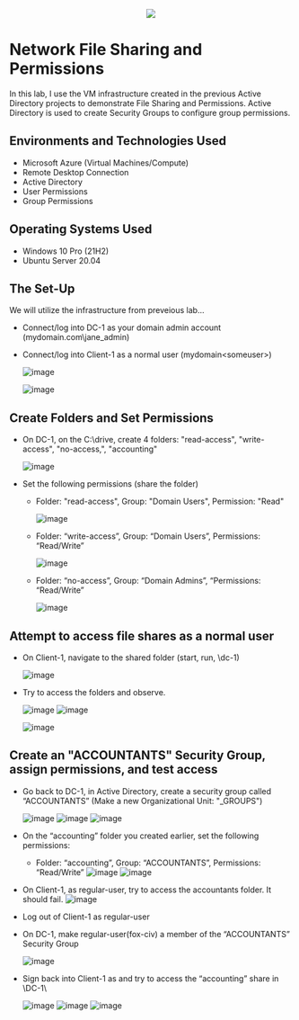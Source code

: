 <p align="center">
<img src="https://github.com/user-attachments/assets/58685463-747e-4cdc-beef-3ec68f99d5fc"/>
</p>


<h1>Network File Sharing and Permissions</h1>
In this lab, I use the VM infrastructure created in the previous Active Directory projects to demonstrate File Sharing and Permissions. Active Directory is used to create Security Groups to configure group permissions. <br />



<h2>Environments and Technologies Used</h2>

- Microsoft Azure (Virtual Machines/Compute)
- Remote Desktop Connection
- Active Directory
- User Permissions
- Group Permissions 

<h2>Operating Systems Used </h2>

- Windows 10 Pro (21H2)
- Ubuntu Server 20.04

<h2>The Set-Up</h2>

We will utilize the infrastructure from preveious lab...

- Connect/log into DC-1 as your domain admin account (mydomain.com\jane_admin)
- Connect/log into Client-1 as a normal user (mydomain\<someuser>)

  ![image](https://github.com/user-attachments/assets/a466eb44-3b3d-45ce-96a6-2cc471d870c3)

  ![image](https://github.com/user-attachments/assets/69079db9-3de9-464d-afd1-19a91c368838)


<h2>Create Folders and Set Permissions</h2>

- On DC-1, on the C:\drive, create 4 folders: "read-access", "write-access", "no-access,", "accounting"
 
  ![image](https://github.com/user-attachments/assets/ce9492a8-1a1c-4289-987a-295f74541f4e)
  
- Set the following permissions (share the folder)
  - Folder: "read-access", Group: "Domain Users", Permission: "Read"

    ![image](https://github.com/user-attachments/assets/921d134c-84ce-41b9-8b02-2aaf0c552144)

  - Folder: “write-access”,  Group: “Domain Users”, Permissions: “Read/Write”
    
    ![image](https://github.com/user-attachments/assets/ba8cb0b7-2d78-45fd-b280-73c5a4b0d5e6)

  - Folder: “no-access”, Group: “Domain Admins”, “Permissions: “Read/Write”

    ![image](https://github.com/user-attachments/assets/9852ad19-e335-44fd-b9a4-3809479bfe56)

<h2>Attempt to access file shares as a normal user</h2>

- On Client-1, navigate to the shared folder (start, run, \\dc-1)
  
  ![image](https://github.com/user-attachments/assets/18379b33-fb47-4435-bf1f-39633bd9aa1f)

- Try to access the folders and observe.

  ![image](https://github.com/user-attachments/assets/c18025b3-863d-42f3-bd7e-4fdf493697ff)
  ![image](https://github.com/user-attachments/assets/21be3909-6f98-4a5a-be26-fc56c3526da7)

  ![image](https://github.com/user-attachments/assets/e12dc460-ed59-4663-b822-a4ad9359a6d6)

<h2>Create an "ACCOUNTANTS" Security Group, assign permissions, and test access</h2>

- Go back to DC-1, in Active Directory, create a security group called “ACCOUNTANTS” (Make a new Organizational Unit: "_GROUPS")
    
  ![image](https://github.com/user-attachments/assets/a4e4a2d1-5cf2-496d-ab94-8189ea97b5cb)
  ![image](https://github.com/user-attachments/assets/819602df-413b-4261-a8b6-a25962284877)
  ![image](https://github.com/user-attachments/assets/a9e342ae-0694-4ac5-be13-aa534d483a81)

- On the “accounting” folder you created earlier, set the following permissions:
  - Folder: “accounting”, Group: “ACCOUNTANTS”, Permissions: “Read/Write”
  ![image](https://github.com/user-attachments/assets/9aeb5b21-6344-4b08-a9a2-58cd426c33a7)
  ![image](https://github.com/user-attachments/assets/cde8dbd5-3595-4110-88ba-64812390baf2)

- On Client-1, as regular-user, try to access the accountants folder. It should fail.
  ![image](https://github.com/user-attachments/assets/33cff26e-a3e7-4a8f-aeb5-0594d1494f56)

- Log out of Client-1 as  regular-user
- On DC-1, make regular-user(fox-civ) a member of the “ACCOUNTANTS”  Security Group

  ![image](https://github.com/user-attachments/assets/554561f3-c017-4f3a-b628-77b54e8c0d56)

- Sign back into Client-1 as <someuser> and try to access the “accounting” share in \\DC-1\

  ![image](https://github.com/user-attachments/assets/fc3afac5-3c2d-47fa-9289-206f1d06b118)
  ![image](https://github.com/user-attachments/assets/03c0a128-8516-4737-b0eb-6698b84feeca)
  ![image](https://github.com/user-attachments/assets/48f1215e-e774-4cd8-a6e2-78ebf08799e4)






  



  


  
  
